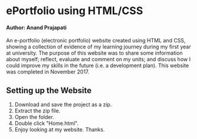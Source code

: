 # ePortfolio using HTML/CSS

#### Author: Anand Prajapati

An e-portfolio (electronic portfolio) website created using HTML and CSS, showing a collection of evidence of my learning journey during my first year at university. The purpose of this website was to share some information about myself; reflect, evaluate and comment on my units; and discuss how I could improve my skills in the future (i.e. a development plan). This website was completed in November 2017.


## Setting up the Website
1. Download and save the project as a zip.
2. Extract the zip file.
3. Open the folder.
4. Double click "Home.html".
5. Enjoy looking at my website. Thanks. 
